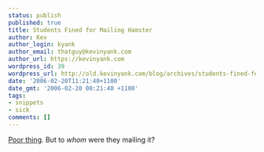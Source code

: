 ```yaml
---
status: publish
published: true
title: Students Fined for Mailing Hamster
author: Kev
author_login: kyank
author_email: thatguy@kevinyank.com
author_url: https://kevinyank.com
wordpress_id: 39
wordpress_url: http://old.kevinyank.com/blog/archives/students-fined-for-mailing-hamster/
date: '2006-02-20T11:21:40+1100'
date_gmt: '2006-02-20 00:21:40 +1100'
tags:
- snippets
- sick
comments: []
---
```

<p><a href="http://education.guardian.co.uk/students/news/story/0,12891,1688415,00.html">Poor thing</a>. But to <em>whom</em> were they mailing it?</p>
